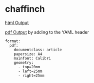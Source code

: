 # chaffinch
[html Output](https://3mmarand.github.io/chaffinch/example-html.html)

[pdf Output](https://github.com/3mmaRand/chaffinch/blob/main/example-pdf.pdf)
by adding to the YAML header

```
format:  
  pdf:  
    documentclass: article  
    papersize: A4  
    mainfont: Calibri  
    geometry:  
      - top=20mm  
      - left=25mm  
      - right=25mm  
```
